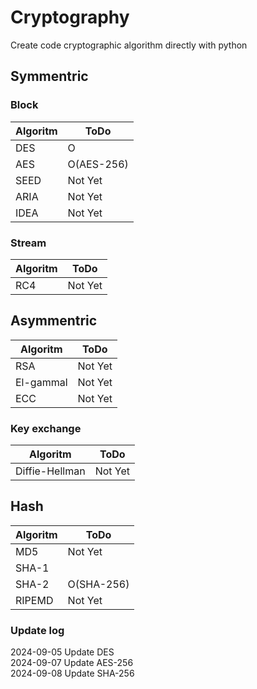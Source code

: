 # Cryptography

Create code cryptographic algorithm directly with python 


## Symmentric

### Block
|Algoritm|ToDo|
|------|---|
|DES|O|
|AES|O(AES-256)|
|SEED|Not Yet|
|ARIA|Not Yet|
|IDEA|Not Yet|

### Stream
|Algoritm|ToDo|
|------|---|
|RC4|Not Yet|


## Asymmentric

|Algoritm|ToDo|
|------|---|
|RSA|Not Yet|
|El-gammal|Not Yet|
|ECC|Not Yet|

### Key exchange
|Algoritm|ToDo|
|------|---|
|Diffie-Hellman|Not Yet|

## Hash 
|Algoritm|ToDo|
|------|---|
|MD5|Not Yet|
|SHA-1||
|SHA-2|O(SHA-256)|
|RIPEMD|Not Yet|

### Update log
2024-09-05 Update DES<br/>
2024-09-07 Update AES-256<br/>
2024-09-08 Update SHA-256<br/>
